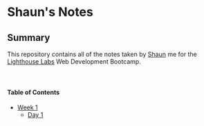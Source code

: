 # Shaun's Notes

## Summary

This repository contains all of the notes taken by [Shaun](https://github.com/Connecshaun) me for the [Lighthouse Labs](https://www.lighthouselabs.ca/) Web Development Bootcamp.
<br>
<br>
<br>
#### Table of Contents
* [Week 1](/Week_1)
  * [Day 1](/Week_1/Day_1)